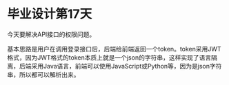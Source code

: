# 毕业设计第17天

今天要解决API接口的权限问题。

基本思路是用户在调用登录接口后，后端给前端返回一个token。token采用JWT格式，因为JWT格式的token本质上就是一个json的字符串，这样实现了语言隔离，后端采用Java语言，前端可以使用JavaScript或Python等，因为是json字符串，所以都可以解析出来。
